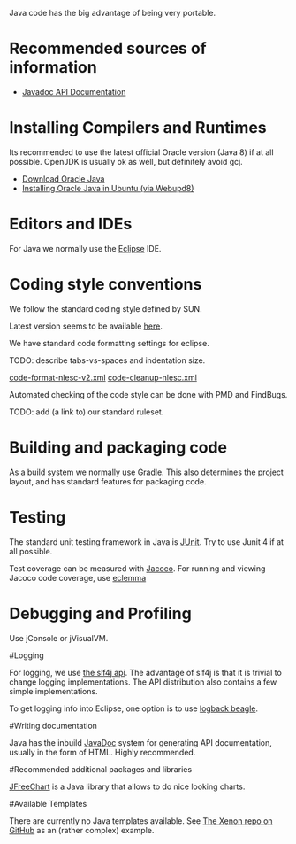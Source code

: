 Java code has the big advantage of being very portable.

# Recommended sources of information

* [Javadoc API Documentation](http://docs.oracle.com/javase/8/docs/api/)

# Installing Compilers and Runtimes

Its recommended to use the latest official Oracle version (Java 8) if at all possible. OpenJDK is usually ok as well, but definitely avoid gcj.

* [Download Oracle Java](http://www.oracle.com/technetwork/java/javase/downloads/index.html)
* [Installing Oracle Java in Ubuntu (via Webupd8)](http://www.webupd8.org/2014/03/oracle-java-8-stable-released-install.html)

# Editors and IDEs

For Java we normally use the [Eclipse](https://www.eclipse.org/) IDE.

# Coding style conventions

We follow the standard coding style defined by SUN.

Latest version seems to be available [here](https://www.scribd.com/doc/15884743/Java-Coding-Style-by-Achut-Reddy).

We have standard code formatting settings for eclipse.

TODO: describe tabs-vs-spaces and indentation size.

[code-format-nlesc-v2.xml](java-eclipse-config/code-format-nlesc-v2.xml)
[code-cleanup-nlesc.xml](java-eclipse-config/code-cleanup-nlesc.xml)

Automated checking of the code style can be done with PMD and FindBugs.

TODO: add (a link to) our standard ruleset.

# Building and packaging code

As a build system we normally use [Gradle](http://gradle.org/). This also determines the project layout, and has standard features for packaging code.

# Testing

The standard unit testing framework in Java is [JUnit](http://junit.org/junit4/). Try to use Junit 4 if at all possible.

Test coverage can be measured with [Jacoco](http://eclemma.org/jacoco/). For running and viewing Jacoco code coverage, use [eclemma](http://www.eclemma.org/)

# Debugging and Profiling

Use jConsole or jVisualVM.

#Logging

For logging, we use [the slf4j api](http://www.slf4j.org). The advantage of slf4j is that it is trivial to change logging implementations. The API distribution also contains a few simple implementations.

To get logging info into Eclipse, one option is to use [logback beagle](http://logback.qos.ch/beagle).

#Writing documentation

Java has the inbuild [JavaDoc](http://www.oracle.com/technetwork/java/javase/documentation/index-jsp-135444.html) system for generating API documentation, usually in the form of HTML. Highly recommended.

#Recommended additional packages and libraries

[JFreeChart](http://www.jfree.org/jfreechart/) is a Java library that allows to do nice looking charts.

#Available Templates

There are currently no Java templates available. See [The Xenon repo on GitHub](https://github.com/nlesc/xenon) as an (rather complex) example.

